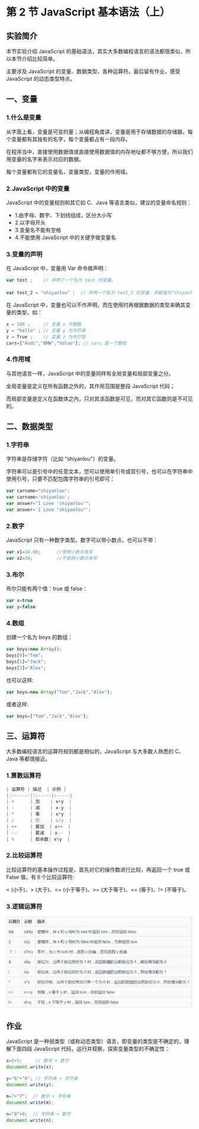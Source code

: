# 第 2 节 JavaScript 基本语法（上）

## 实验简介

本节实验介绍 JavaScript 的基础语法，其实大多数编程语言的语法都很类似，所以本节介绍比较简单。

主要涉及 JavaScript 的变量、数据类型、各种运算符。最后留有作业，感受 JavaScript 的动态类型特点。

## 一、变量

### 1.什么是变量

从字面上看，变量是可变的量；从编程角度讲，变量是用于存储数据的存储器，每个变量都有其独有的名字，每个变量都占有一段内存。

在程序当中，直接使用数据值或直接使用数据值的内存地址都不够方便，所以我们用变量的名字来表示对应的数据。

每个变量都有它的变量名，变量类型，变量的作用域。

### 2.JavaScript 中的变量

JavaScript 中的变量规则和其它如 C、Java 等语言类似，建议的变量命名规则：

*   1.由字母、数字、下划线组成，区分大小写
*   2.以字母开头
*   3.变量名不能有空格
*   4.不能使用 JavaScript 中的关键字做变量名

### 3.变量的声明

在 JavaScript 中，变量用 Var 命令做声明：

```js
var test ;    // 声明了一个名为 test 的变量。

var test_2 = "shiyanlou" ;  // 声明一个名为 test_2 的变量，并赋值为“shiyanlou”。 
```

在 JavaScript 中，变量也可以不作声明，而在使用时再根据数据的类型来确其变量的类型，如：

```js
x = 100 ;     // 变量 x 为整数
y = "hello" ; // 变量 y 为字符串
z = True ;    // 变量 z 为布尔型
cars=["Audi","BMW","Volvo"]; // cars 是一个数组 
```

### 4.作用域

与其他语言一样，JavaScript 中的变量同样有全局变量和局部变量之分。

全局变量是定义在所有函数之外的，其作用范围是整段 JavaScript 代码；

而局部变量是定义在函数体之内，只对其该函数是可见，而对其它函数则是不可见的。

## 二、数据类型

### 1.字符串

字符串是存储字符（比如 "shiyanlou"）的变量。

字符串可以是引号中的任意文本，您可以使用单引号或双引号，也可以在字符串中使用引号，只要不匹配包围字符串的引号即可：

```js
var carname="shiyanlou";
var carname='shiyanlou';
var answer="I Love 'shiyanlou'";
var answer='I Love "shiyanlou"'; 
```

### 2.数字

JavaScript 只有一种数字类型。数字可以带小数点，也可以不带：

```js
var x1=34.00;      //使用小数点来写
var x2=34;         //不使用小数点来写 
```

### 3.布尔

布尔只能有两个值：true 或 false：

```js
var x=true
var y=false 
```

### 4.数组

创建一个名为 boys 的数组：

```js
var boys=new Array();
boys[0]="Tom";
boys[1]="Jack";
boys[2]="Alex"; 
```

也可以这样:

```js
var boys=new Array("Tom","Jack","Alex"); 
```

或者这样:

```js
var boys=["Tom","Jack","Alex"]; 
```

## 三、运算符

大多数编程语言的运算符规则都是相似的，JavaScript 与大多数人熟悉的 C、Java 等都很接近。

### 1.算数运算符

```js
| 运算符 | 描述  | 示例 |
|:-------|:------|:-----|
| +      | 加    | x+y  |
| -      | 减    | x-y  |
| *      | 乘    | x*y  |
| /      | 除    | x/y  |
| ++     | 累加  | x++  |
| --     | 累减  | x--  |
| %      | 取余数| x%y  |
```

### 2.比较运算符

比较运算符的基本操作过程是，首先对它的操作数进行比较，再返回一个 true 或 False 值，有８个比较运算符:

< (小于)、> (大于)、<= (小于等于)、>= (大于等于)、== (等于)、!= (不等于)。

### 3.逻辑运算符

![biaoge](img/biaoge.jpg)

## 作业

JavaScript 是一种弱类型（或称动态类型）语言，即变量的类型是不确定的，理解下面四段 JavaScript 代码，运行并观察，探索变量类型的不确定性：

```js
x=5+5;     // 数字 + 数字
document.write(x); 
```

```js
y="6"+"6"; // 字符串 + 字符串
document.write(y); 
```

```js
m=7+"7";  // 数字 + 字符串
document.write(m); 
```

```js
n="8"+8;  // 字符串 + 数字
document.write(n); 
```
